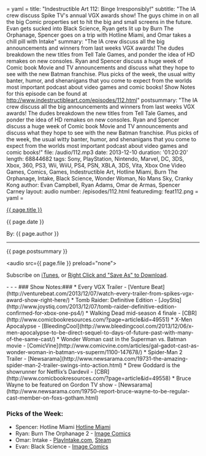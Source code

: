 = yaml =
title: "Indestructible Art 112: Binge Irresponsibly!"
subtitle: "The IA crew discuss Spike TV's annual VGX awards show! The guys chime in on all the big Comic properties set to hit the big and small screens in the future. Evan gets sucked into Black Science, Ryan gets lit up by Burn The Orphanage, Spencer goes on a trip with Hotline Miami, and Omar takes a chill pill with Intake"
summary: "The IA crew discuss all the big announcements and winners from last weeks VGX awards! The dudes breakdown the new titles from Tell Tale Games, and ponder the idea of HD remakes on new consoles. Ryan and Spencer discuss a huge week of Comic book Movie and TV announcements and discuss what they hope to see with the new Batman franchise. Plus picks of the week, the usual witty banter, humor, and shenanigans that you come to expect from the worlds most important podcast about video games and comic books! Show Notes for this episode can be found at http://www.indestructibleart.com/episodes/112.html"
postsummary: "The IA crew discuss all the big announcements and winners from last weeks VGX awards! The dudes breakdown the new titles from Tell Tale Games, and ponder the idea of HD remakes on new consoles. Ryan and Spencer discuss a huge week of Comic book Movie and TV announcements and discuss what they hope to see with the new Batman franchise. Plus picks of the week, the usual witty banter, humor, and shenanigans that you come to expect from the worlds most important podcast about video games and comic books!"
file: /audio/112.mp3
date: 2013-12-10
duration: '01:20:20'
length: 68844682
tags: Sony, PlayStation, Nintendo, Marvel, DC, 3DS, Xbox, 360, PS3, Wii, WiiU, PS4, PSN, XBLA, 3DS, Vita, Xbox One Video Games, Comics, Games, Indestructible Art, Hotline Miami, Burn The Orphanage, Intake, Black Science, Wonder Woman, No Mans Sky, Cranky Kong
author: Evan Campbell, Ryan Adams, Omar de Armas, Spencer Carney
layout: audio
number: /episodes/112.html
featuredimg: feat112.png
= yaml =

<a href="{{ page.url }}" class='postTitleLink'><p class='postTitle'>{{ page.title }}</p></a>
<p class='postPublished'>{{ page.date }}</p>
<p class='postAuthor'>By: {{ page.author }}</p>
<hr>

<p class='podcastSummary'>{{ page.postsummary }}</p>

<audio src={{ page.file }} preload="none"></audio>
<p class='subLinks'>Subscribe on <a href='http://bit.ly/iapodcast'>iTunes</a>, or <a href={{ page.file }}>Right Click and "Save As" to Download</a>.</p>
- - -
### Show Notes:###  
* Every VGX Trailer - [Venture Beat](http://venturebeat.com/2013/12/07/watch-every-trailer-from-spikes-vgx-award-show-right-here/)
* Tomb Raider: Definitive Edition - [JoyStiq](http://www.joystiq.com/2013/12/07/tomb-raider-definitive-edition-confirmed-for-xbox-one-ps4/)
* Walking Dead mid-season 4 finale - [CBR](http://www.comicbookresources.com/?page=article&id=49551)
* X-Men Apocalypse - [BleedingCool](http://www.bleedingcool.com/2013/12/06/x-men-apocalypse-to-be-direct-sequel-to-days-of-future-past-with-many-of-the-same-cast/)
* Wonder Woman cast in the Superman vs. Batman movie - [ComicVine](http://www.comicvine.com/articles/gal-gadot-cast-as-wonder-woman-in-batman-vs-superm/1100-147678/)
* Spider-Man 2 Trailer - [Newsarama](http://www.newsarama.com/19731-the-amazing-spider-man-2-trailer-swings-into-action.html)
* Drew Goddard is the showrunner for Netflix’s Dardevil - [CBR](http://www.comicbookresources.com/?page=article&id=49558)
* Bruce Wayne to be featured on Gordon TV show - [Newsarama](http://www.newsarama.com/19750-report-bruce-wayne-to-be-regular-cast-member-on-foxs-gotham.html)
  
### Picks of the Week: ###
* Spencer: Hotline Miami [Hotline Miami](http://hotlinemiami.com/)
* Ryan:  Burn The Orphanage 2 - [Image Comics](https://www.imagecomics.com/comics/series/burn-the-orphanage)
* Omar: Intake - [PlayIntake.com](http://www.playintake.com/), [Steam](http://store.steampowered.com/app/237760/)
* Evan: Black Science - [Image Comics](https://www.imagecomics.com/comics/series/black-science)